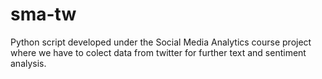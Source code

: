 # sma-tw
Python script developed under the Social Media Analytics course project where we have to colect data from twitter for further text and sentiment analysis.
